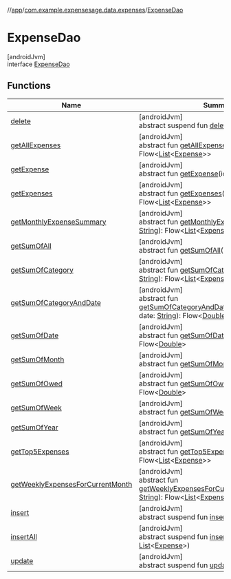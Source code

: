 //[app](../../../index.md)/[com.example.expensesage.data.expenses](../index.md)/[ExpenseDao](index.md)

# ExpenseDao

[androidJvm]\
interface [ExpenseDao](index.md)

## Functions

| Name | Summary |
|---|---|
| [delete](delete.md) | [androidJvm]<br>abstract suspend fun [delete](delete.md)(expense: [Expense](../-expense/index.md)) |
| [getAllExpenses](get-all-expenses.md) | [androidJvm]<br>abstract fun [getAllExpenses](get-all-expenses.md)(): Flow&lt;[List](https://kotlinlang.org/api/latest/jvm/stdlib/kotlin.collections/-list/index.html)&lt;[Expense](../-expense/index.md)&gt;&gt; |
| [getExpense](get-expense.md) | [androidJvm]<br>abstract fun [getExpense](get-expense.md)(id: [Int](https://kotlinlang.org/api/latest/jvm/stdlib/kotlin/-int/index.html)): Flow&lt;[Expense](../-expense/index.md)&gt; |
| [getExpenses](get-expenses.md) | [androidJvm]<br>abstract fun [getExpenses](get-expenses.md)(owed: [Boolean](https://kotlinlang.org/api/latest/jvm/stdlib/kotlin/-boolean/index.html)): Flow&lt;[List](https://kotlinlang.org/api/latest/jvm/stdlib/kotlin.collections/-list/index.html)&lt;[Expense](../-expense/index.md)&gt;&gt; |
| [getMonthlyExpenseSummary](get-monthly-expense-summary.md) | [androidJvm]<br>abstract fun [getMonthlyExpenseSummary](get-monthly-expense-summary.md)(year: [String](https://kotlinlang.org/api/latest/jvm/stdlib/kotlin/-string/index.html)): Flow&lt;[List](https://kotlinlang.org/api/latest/jvm/stdlib/kotlin.collections/-list/index.html)&lt;[ExpenseSummaryItem](../../com.example.expensesage.ui.utils/-expense-summary-item/index.md)&gt;&gt; |
| [getSumOfAll](get-sum-of-all.md) | [androidJvm]<br>abstract fun [getSumOfAll](get-sum-of-all.md)(): Flow&lt;[Double](https://kotlinlang.org/api/latest/jvm/stdlib/kotlin/-double/index.html)&gt; |
| [getSumOfCategory](get-sum-of-category.md) | [androidJvm]<br>abstract fun [getSumOfCategory](get-sum-of-category.md)(searchQuery: [String](https://kotlinlang.org/api/latest/jvm/stdlib/kotlin/-string/index.html)): Flow&lt;[List](https://kotlinlang.org/api/latest/jvm/stdlib/kotlin.collections/-list/index.html)&lt;[ExpenseSummaryItem](../../com.example.expensesage.ui.utils/-expense-summary-item/index.md)&gt;&gt; |
| [getSumOfCategoryAndDate](get-sum-of-category-and-date.md) | [androidJvm]<br>abstract fun [getSumOfCategoryAndDate](get-sum-of-category-and-date.md)(searchQuery: [String](https://kotlinlang.org/api/latest/jvm/stdlib/kotlin/-string/index.html), date: [String](https://kotlinlang.org/api/latest/jvm/stdlib/kotlin/-string/index.html)): Flow&lt;[Double](https://kotlinlang.org/api/latest/jvm/stdlib/kotlin/-double/index.html)&gt; |
| [getSumOfDate](get-sum-of-date.md) | [androidJvm]<br>abstract fun [getSumOfDate](get-sum-of-date.md)(searchQuery: [String](https://kotlinlang.org/api/latest/jvm/stdlib/kotlin/-string/index.html)): Flow&lt;[Double](https://kotlinlang.org/api/latest/jvm/stdlib/kotlin/-double/index.html)&gt; |
| [getSumOfMonth](get-sum-of-month.md) | [androidJvm]<br>abstract fun [getSumOfMonth](get-sum-of-month.md)(): Flow&lt;[Double](https://kotlinlang.org/api/latest/jvm/stdlib/kotlin/-double/index.html)&gt; |
| [getSumOfOwed](get-sum-of-owed.md) | [androidJvm]<br>abstract fun [getSumOfOwed](get-sum-of-owed.md)(owed: [Boolean](https://kotlinlang.org/api/latest/jvm/stdlib/kotlin/-boolean/index.html)): Flow&lt;[Double](https://kotlinlang.org/api/latest/jvm/stdlib/kotlin/-double/index.html)&gt; |
| [getSumOfWeek](get-sum-of-week.md) | [androidJvm]<br>abstract fun [getSumOfWeek](get-sum-of-week.md)(): Flow&lt;[Double](https://kotlinlang.org/api/latest/jvm/stdlib/kotlin/-double/index.html)&gt; |
| [getSumOfYear](get-sum-of-year.md) | [androidJvm]<br>abstract fun [getSumOfYear](get-sum-of-year.md)(): Flow&lt;[Double](https://kotlinlang.org/api/latest/jvm/stdlib/kotlin/-double/index.html)&gt; |
| [getTop5Expenses](get-top5-expenses.md) | [androidJvm]<br>abstract fun [getTop5Expenses](get-top5-expenses.md)(): Flow&lt;[List](https://kotlinlang.org/api/latest/jvm/stdlib/kotlin.collections/-list/index.html)&lt;[Expense](../-expense/index.md)&gt;&gt; |
| [getWeeklyExpensesForCurrentMonth](get-weekly-expenses-for-current-month.md) | [androidJvm]<br>abstract fun [getWeeklyExpensesForCurrentMonth](get-weekly-expenses-for-current-month.md)(yearMonth: [String](https://kotlinlang.org/api/latest/jvm/stdlib/kotlin/-string/index.html)): Flow&lt;[List](https://kotlinlang.org/api/latest/jvm/stdlib/kotlin.collections/-list/index.html)&lt;[ExpenseSummaryItem](../../com.example.expensesage.ui.utils/-expense-summary-item/index.md)&gt;&gt; |
| [insert](insert.md) | [androidJvm]<br>abstract suspend fun [insert](insert.md)(expense: [Expense](../-expense/index.md)) |
| [insertAll](insert-all.md) | [androidJvm]<br>abstract suspend fun [insertAll](insert-all.md)(expenses: [List](https://kotlinlang.org/api/latest/jvm/stdlib/kotlin.collections/-list/index.html)&lt;[Expense](../-expense/index.md)&gt;) |
| [update](update.md) | [androidJvm]<br>abstract suspend fun [update](update.md)(expense: [Expense](../-expense/index.md)) |

